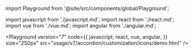 import Playground from '@site/src/components/global/Playground';

import javascript from './javascript.md';
import react from './react.md';
import vue from './vue.md';
import angular from './angular.md';

<Playground
version="7"
code={{
    javascript,
    react,
    vue,
    angular,
  }}
size="250px"
src="usage/v7/accordion/customization/icons/demo.html"
/>
